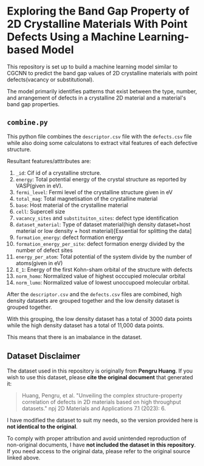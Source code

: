 # Exploring the Band Gap Property of 2D Crystalline Materials With Point Defects Using a Machine Learning-based Model
This repository is set up to build a machine learning model similar to CGCNN to predict the band gap values of 2D crystalline materials with point defects(vacancy or substitutional).

The model primarily identifies patterns that exist between the type, number, and arrangement of defects in a crystalline 2D material and a material's band gap properties.

## `combine.py`
This python file combines the `descriptor.csv` file with the `defects.csv` file while also doing some calculatons to extract vital features of each defective structure. 

Resultant features/atttributes are:
1. `_id`: Cif id of a crystalline strcture.
2. `energy`: Total potential energy of the crystal structure as reported by VASP(given in eV).
3. `fermi_level`: Fermi level of the crystalline structure given in eV
4. `total_mag`: Total magnetisation of the crystalline material
5. `base`: Host material of the crystalline material
6. `cell`: Supercell size
7. `vacancy_sites` and `substituiton_sites`: defect type identification
8. `dataset_material`: Type of dataset material(high density dataset+host material or low density + host material)[Essential for splitting the data]
9. `formation_energy`: defect formation energy
10. `formation_energy_per_site`: defect formation energy divided by the number of defect sites
11. `energy_per_atom`: Total potential of the system divide by the number of atoms(given in eV)
12. `E_1`: Energy of the first Kohn-sham orbital of the structure with defects
13. `norm_homo`: Normalized value of highest occcupied molecular orbital
14. `norm_lumo`: Normalized value of lowest unoccupoed molecular orbital.

After the `descriptor.csv` and the `defects.csv` files are combined, high density datasets are grouped together and the low density dataset is grouped together.

With this grouping, the low density dataset has a total of 3000 data points while the high density dataset has a total of 11,000 data points.

This means that there is an imabalance in the dataset. 


## Dataset Disclaimer
The dataset used in this repository is originally from **Pengru Huang**. If you wish to use this dataset, please **cite the original document** that generated it:

> Huang, Pengru, et al. "Unveiling the complex structure-property correlation of defects in 2D materials based on high throughput datasets." npj 2D Materials and Applications 7.1 (2023): 6.

I have modified the dataset to suit my needs, so the version provided here is **not identical to the original**.

To comply with proper attribution and avoid unintended reproduction of non-original documents, I have **not included the dataset in this repository**. If you need access to the original data, please refer to the original source linked above.

